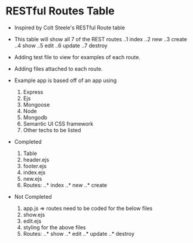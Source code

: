 # RESTful Routes Table

- Inspired by Colt Steele's RESTful Route table
- This table will show all 7 of the REST routes
..1 index
..2 new
..3 create
..4 show
..5 edit
..6 update
..7 destroy

- Adding test file to view for examples of each route.
- Adding files attached to each route.
- Example app is based off of an app using
  1. Express
  2. Ejs
  3. Mongoose
  4. Node
  5. Mongodb
  6. Semantic UI CSS framework
  7. Other techs to be listed
  

- Completed
  1. Table
  2. header.ejs
  3. footer.ejs
  4. index.ejs
  5. new.ejs
  6. Routes:
  ..* index
  ..* new
  ..* create
  
 
- Not Completed
  1. app.js => routes need to be coded for the below files  
  2. show.ejs
  3. edit.ejs
  4. styling for the above files
  5. Routes:
  ..* show
  ..* edit
  ..* update
  ..* destroy
  